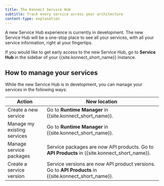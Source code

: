 ```yaml
---
title: The Konnect Service Hub
subtitle: Track every service across your architecture
content-type: explanation
---
```


A new Service Hub experience is currently in development. The new Service Hub will be a one-stop place to see all your services, with all your service information, right at your fingertips. 

If you would like to get early access to the new Service Hub, go to **Service Hub** in the sidebar of your {{site.konnect_short_name}} instance.

## How to manage your services

While the new Service Hub is in development, you can manage your services in the following ways:

| Action | New location |
| ------ | ------------ |
| Create a new service | Go to **Runtime Manager** in {{site.konnect_short_name}}. |
| Manage my existing services | Go to **Runtime Manager** in {{site.konnect_short_name}}. |
| Manage service packages | Service packages are now API products. Go to **API Products** in {{site.konnect_short_name}}. | 
| Create a service version | Service versions are now API product versions. Go to **API Products** in {{site.konnect_short_name}}. |